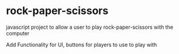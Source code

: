 # rock-paper-scissors
javascript project to allow a user to play rock-paper-scissors with the computer

Add Functionality for UI, buttons for players to use to play with